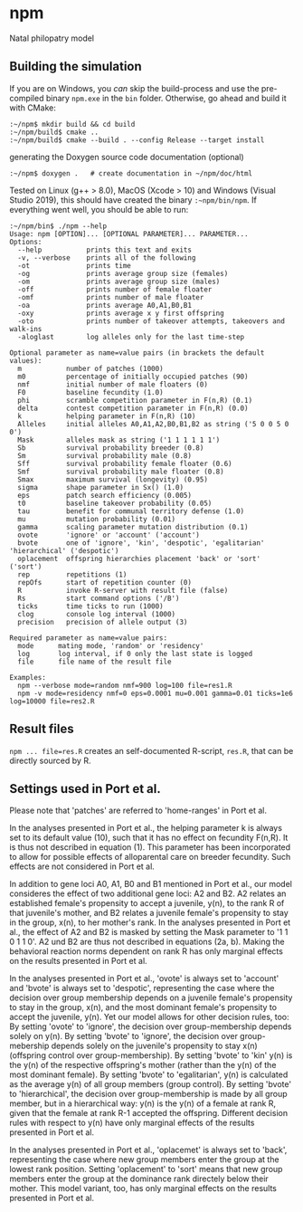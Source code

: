 # npm
Natal philopatry model


## Building the simulation

If you are on Windows, you *can* skip the build-process and use the pre-compiled binary `npm.exe` in the `bin` folder. Otherwise, go ahead and build it with CMake:

```
:~/npm$ mkdir build && cd build
:~/npm/build$ cmake ..
:~/npm/build$ cmake --build . --config Release --target install
```

generating the Doxygen source code documentation (optional)
```
:~/npm$ doxygen .   # create documentation in ~/npm/doc/html
```

Tested on Linux (g++ > 8.0), MacOS (Xcode > 10) and Windows (Visual Studio 2019), this should have created the binary `:~npm/bin/npm`. If everything went well, you should be able to run:

```
:~/npm/bin$ ./npm --help
Usage: npm [OPTION]... [OPTIONAL PARAMETER]... PARAMETER...
Options:
  --help           prints this text and exits
  -v, --verbose    prints all of the following
  -ot              prints time
  -og              prints average group size (females)
  -om              prints average group size (males)
  -off             prints number of female floater
  -omf             prints number of male floater
  -oa              prints average A0,A1,B0,B1
  -oxy             prints average x y first offspring
  -oto             prints number of takeover attempts, takeovers and walk-ins
  -aloglast        log alleles only for the last time-step

Optional parameter as name=value pairs (in brackets the default values):
  m           number of patches (1000)
  m0          percentage of initially occupied patches (90)
  nmf         initial number of male floaters (0)
  F0          baseline fecundity (1.0)
  phi         scramble competition parameter in F(n,R) (0.1)
  delta       contest competition parameter in F(n,R) (0.0)
  k           helping parameter in F(n,R) (10)
  Alleles     initial alleles A0,A1,A2,B0,B1,B2 as string ('5 0 0 5 0 0')
  Mask        alleles mask as string ('1 1 1 1 1 1')
  Sb          survival probability breeder (0.8)
  Sm          survival probability male (0.8)
  Sff         survival probability female floater (0.6)
  Smf         survival probability male floater (0.8)
  Smax        maximum survival (longevity) (0.95)
  sigma       shape parameter in Sx() (1.0)
  eps         patch search efficiency (0.005)
  t0          baseline takeover probability (0.05)
  tau         benefit for communal territory defense (1.0)
  mu          mutation probability (0.01)
  gamma       scaling parameter mutation distribution (0.1)
  ovote       'ignore' or 'account' ('account')
  bvote       one of 'ignore', 'kin', 'despotic', 'egalitarian' 'hierarchical' ('despotic')
  oplacement  offspring hierarchies placement 'back' or 'sort' ('sort')
  rep         repetitions (1)
  repOfs      start of repetition counter (0)
  R           invoke R-server with result file (false)
  Rs          start command options ('/B')
  ticks       time ticks to run (1000)
  clog        console log interval (1000)
  precision   precision of allele output (3)

Required parameter as name=value pairs:
  mode      mating mode, 'random' or 'residency'
  log       log interval, if 0 only the last state is logged
  file      file name of the result file

Examples:
  npm --verbose mode=random nmf=900 log=100 file=res1.R
  npm -v mode=residency nmf=0 eps=0.0001 mu=0.001 gamma=0.01 ticks=1e6 log=10000 file=res2.R
```

## Result files

`npm ... file=res.R` creates an self-documented R-script, `res.R`, that can be directly sourced by R.

## Settings used in Port et al.

Please note that 'patches' are referred to 'home-ranges' in Port et al.

In the analyses presented in Port et al., the helping parameter k is always set to its default value (10), such that it has no effect on fecundity F(n,R). It is thus not described in equation (1). This parameter has been incorporated to allow for possible effects of alloparental care on breeder fecundity. Such effects are not considered in Port et al.

In addition to gene loci A0, A1, B0 and B1 mentioned in Port et al., our model consideres the effect of two additional gene loci: A2 and B2. A2 relates an established female's propensity to accept a juvenile, y(n), to the rank R of that juvenile's mother, and B2 relates a juvenile female's propensity to stay in the group, x(n), to her mother's rank. In the analyses presented in Port et al., the effect of A2 and B2 is masked by setting the Mask parameter to '1 1 0 1 1 0'. A2 und B2 are thus not described in equations (2a, b). Making the behavioral reaction norms dependent on rank R has only marginal effects on the results presented in Port et al.

In the analyses presented in Port et al., 'ovote' is always set to 'account' and 'bvote' is always set to 'despotic', representing the case where the decision over group membership depends on a juvenile female's propensity to stay in the group, x(n), and the most dominant female's propensity to accept the juvenile, y(n). Yet our model allows for other decision rules, too: By setting 'ovote' to 'ignore', the decision over group-membership depends solely on y(n). By setting 'bvote' to 'ignore', the decision over group-mebership depends solely on the juvenile's propensity to stay x(n) (offspring control over group-membership). By setting 'bvote' to 'kin' y(n) is the y(n) of the respective offspring's mother (rather than the y(n) of the most dominant female). By setting 'bvote' to 'egalitarian', y(n) is calculated as the average y(n) of all group members (group control). By setting 'bvote' to 'hierarchical', the decision over group-membership is made by all group member, but in a hierarchical way: y(n) is the y(n) of a female at rank R, given that the female at rank R-1 accepted the offspring. Different decision rules with respect to y(n) have only marginal effects of the results presented in Port et al.

In the analyses presented in Port et al., 'oplacemet' is always set to 'back', representing the case where new group members enter the group at the lowest rank position. Setting 'oplacement' to 'sort' means that new group members enter the group at the dominance rank directely below their mother. This model variant, too, has only marginal effects on the results presented in Port et al.

